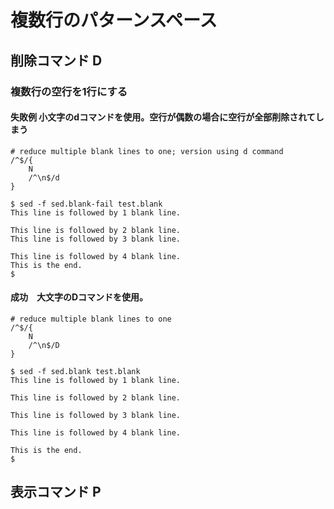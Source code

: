 # 複数行のパターンスペース
## 削除コマンド D
### 複数行の空行を1行にする
#### 失敗例  小文字のdコマンドを使用。空行が偶数の場合に空行が全部削除されてしまう
```
# reduce multiple blank lines to one; version using d command
/^$/{
    N
    /^\n$/d
}
```
```
$ sed -f sed.blank-fail test.blank
This line is followed by 1 blank line.

This line is followed by 2 blank line.
This line is followed by 3 blank line.

This line is followed by 4 blank line.
This is the end.
$
```
#### 成功　大文字のDコマンドを使用。
```
# reduce multiple blank lines to one
/^$/{
    N
    /^\n$/D
}
```
```
$ sed -f sed.blank test.blank
This line is followed by 1 blank line.

This line is followed by 2 blank line.

This line is followed by 3 blank line.

This line is followed by 4 blank line.

This is the end.
$
```
## 表示コマンド P
